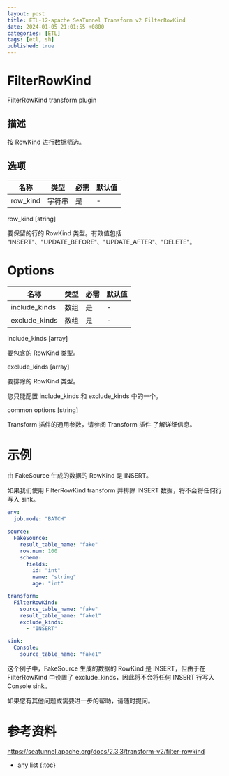 ```yaml
---
layout: post
title: ETL-12-apache SeaTunnel Transform v2 FilterRowKind
date: 2024-01-05 21:01:55 +0800
categories: [ETL]
tags: [etl, sh]
published: true
---
```


# FilterRowKind

FilterRowKind transform plugin

## 描述

按 RowKind 进行数据筛选。

## 选项

| 名称         | 类型     | 必需 | 默认值 |
|--------------|----------|------|--------|
| row_kind     | 字符串   | 是   | -      |

row_kind [string]

要保留的行的 RowKind 类型。有效值包括 "INSERT"、"UPDATE_BEFORE"、"UPDATE_AFTER"、"DELETE"。

# Options

| 名称              | 类型   | 必需 | 默认值 |
|-------------------|--------|------|--------|
| include_kinds    | 数组   | 是   | -      |
| exclude_kinds    | 数组   | 是   | -      |

include_kinds [array]

要包含的 RowKind 类型。

exclude_kinds [array]

要排除的 RowKind 类型。

您只能配置 include_kinds 和 exclude_kinds 中的一个。

common options [string]

Transform 插件的通用参数，请参阅 Transform 插件 了解详细信息。

# 示例

由 FakeSource 生成的数据的 RowKind 是 INSERT。

如果我们使用 FilterRowKind transform 并排除 INSERT 数据，将不会将任何行写入 sink。

```yaml
env:
  job.mode: "BATCH"

source:
  FakeSource:
    result_table_name: "fake"
    row.num: 100
    schema:
      fields:
        id: "int"
        name: "string"
        age: "int"

transform:
  FilterRowKind:
    source_table_name: "fake"
    result_table_name: "fake1"
    exclude_kinds:
      - "INSERT"

sink:
  Console:
    source_table_name: "fake1"
```

这个例子中，FakeSource 生成的数据的 RowKind 是 INSERT，但由于在 FilterRowKind 中设置了 exclude_kinds，因此将不会将任何 INSERT 行写入 Console sink。

如果您有其他问题或需要进一步的帮助，请随时提问。

# 参考资料

https://seatunnel.apache.org/docs/2.3.3/transform-v2/filter-rowkind

* any list
{:toc}
